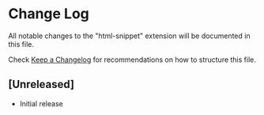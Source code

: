# Change Log

All notable changes to the "html-snippet" extension will be documented in this file.

Check [Keep a Changelog](http://keepachangelog.com/) for recommendations on how to structure this file.

## [Unreleased]

- Initial release